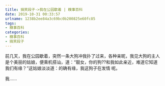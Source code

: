 ```yaml
---
title: 搞笑段子->我在公园歇着 | 糗事百科
date: 2019-10-31 00:33:57
urlname: 1238b2ee84a3c69bc0b200825e60fc85
tags: 
- 糗事百科
categories:
- 糗事百科
- 搞笑段子
---
```

前几天，我在公园歇着，突然一条大狗冲我扑了过来，各种亲昵，我见大狗的主人是个美丽的姑娘，便乘机搭讪，道：“靓女，你的狗??和我如此亲近，难道它知道我们有缘？”这姑娘淡淡道：的确有缘，我这狗子在发情 呢。

我……


